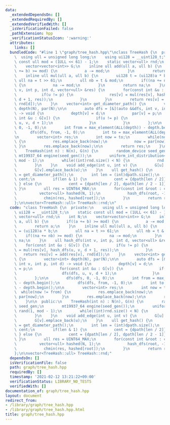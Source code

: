 ```yaml
---
data:
  _extendedDependsOn: []
  _extendedRequiredBy: []
  _extendedVerifiedWith: []
  _isVerificationFailed: false
  _pathExtension: hpp
  _verificationStatusIcon: ':warning:'
  attributes:
    links: []
  bundledCode: "#line 1 \"graph/tree_hash.hpp\"\nclass TreeHash {\n  private:\n  \
    \  using ull = unsigned long long;\n    using ui128 = __uint128_t;\n    static\
    \ const ull mod = (1ULL << 61) - 1;\n    static vector<ull> rnd;\n    int N;\n\
    \    vector<vector<int>> G;\n    inline ull add(ull a, ull b) {\n        if((a\
    \ += b) >= mod) {\n            a -= mod;\n        }\n        return a;\n    }\n\
    \    inline ull mul(ull a, ull b) {\n        ui128 t = (ui128)a * b;\n       \
    \ ull na = t >> 61;\n        ull nb = t & mod;\n        if((na += nb) >= mod)\
    \ {\n            na -= mod;\n        }\n        return na;\n    }\n    ull hash_dfs(int\
    \ v, int p, int d, vector<ull> &res) {\n        for(const int &u : G[v]) {\n \
    \           if(u != p) {\n                res[v] = mul(res[v], hash_dfs(u, v,\
    \ d + 1, res));\n            }\n        }\n        return res[v] = add(res[v],\
    \ rnd[d]);\n    }\n    vector<int> get_diameter_path() {\n        vector<int>\
    \ depth(N), par(N);\n\n        auto dfs = [&](auto &&dfs, int v, int p, int d)\
    \ -> void {\n            depth[v] = d;\n            par[v] = p;\n            for(const\
    \ int &u : G[v]) {\n                if(u != p) {\n                    dfs(dfs,\
    \ u, v, d + 1);\n                }\n            }\n        };\n\n        dfs(dfs,\
    \ 0, -1, 0);\n        int from = max_element(ALL(depth)) - depth.begin();\n  \
    \      dfs(dfs, from, -1, 0);\n        int to = max_element(ALL(depth)) - depth.begin();\n\
    \n        vector<int> res;\n        int now = to;\n        while(now != from)\
    \ {\n            res.emplace_back(now);\n            now = par[now];\n       \
    \ }\n        res.emplace_back(now);\n\n        return res;\n    }\n\n  public:\n\
    \    TreeHash(int n) : N(n), G(n) {\n        random_device seed_gen;\n       \
    \ mt19937_64 engine(seed_gen());\n        uniform_int_distribution<ull> rand(1,\
    \ mod - 1);\n        while((int)rnd.size() < N) {\n            rnd.emplace_back(rand(engine));\n\
    \        }\n    }\n    void add_edge(int u, int v) {\n        G[u].emplace_back(v);\n\
    \        G[v].emplace_back(u);\n    }\n    ull get_hash() {\n        auto dpath\
    \ = get_diameter_path();\n        int len = (int)dpath.size();\n        vector<int>\
    \ cent;\n        if(len & 1) {\n            cent = {dpath[len / 2]};\n       \
    \ } else {\n            cent = {dpath[len / 2], dpath[len / 2 - 1]};\n       \
    \ }\n        ull res = UINT64_MAX;\n        for(const int &root : cent) {\n  \
    \          vector<ull> hashed(N, 1);\n            hash_dfs(root, -1, 0, hashed);\n\
    \            chmin(res, hashed[root]);\n        }\n        return res;\n    }\n\
    };\n\nvector<TreeHash::ull> TreeHash::rnd;\n"
  code: "class TreeHash {\n  private:\n    using ull = unsigned long long;\n    using\
    \ ui128 = __uint128_t;\n    static const ull mod = (1ULL << 61) - 1;\n    static\
    \ vector<ull> rnd;\n    int N;\n    vector<vector<int>> G;\n    inline ull add(ull\
    \ a, ull b) {\n        if((a += b) >= mod) {\n            a -= mod;\n        }\n\
    \        return a;\n    }\n    inline ull mul(ull a, ull b) {\n        ui128 t\
    \ = (ui128)a * b;\n        ull na = t >> 61;\n        ull nb = t & mod;\n    \
    \    if((na += nb) >= mod) {\n            na -= mod;\n        }\n        return\
    \ na;\n    }\n    ull hash_dfs(int v, int p, int d, vector<ull> &res) {\n    \
    \    for(const int &u : G[v]) {\n            if(u != p) {\n                res[v]\
    \ = mul(res[v], hash_dfs(u, v, d + 1, res));\n            }\n        }\n     \
    \   return res[v] = add(res[v], rnd[d]);\n    }\n    vector<int> get_diameter_path()\
    \ {\n        vector<int> depth(N), par(N);\n\n        auto dfs = [&](auto &&dfs,\
    \ int v, int p, int d) -> void {\n            depth[v] = d;\n            par[v]\
    \ = p;\n            for(const int &u : G[v]) {\n                if(u != p) {\n\
    \                    dfs(dfs, u, v, d + 1);\n                }\n            }\n\
    \        };\n\n        dfs(dfs, 0, -1, 0);\n        int from = max_element(ALL(depth))\
    \ - depth.begin();\n        dfs(dfs, from, -1, 0);\n        int to = max_element(ALL(depth))\
    \ - depth.begin();\n\n        vector<int> res;\n        int now = to;\n      \
    \  while(now != from) {\n            res.emplace_back(now);\n            now =\
    \ par[now];\n        }\n        res.emplace_back(now);\n\n        return res;\n\
    \    }\n\n  public:\n    TreeHash(int n) : N(n), G(n) {\n        random_device\
    \ seed_gen;\n        mt19937_64 engine(seed_gen());\n        uniform_int_distribution<ull>\
    \ rand(1, mod - 1);\n        while((int)rnd.size() < N) {\n            rnd.emplace_back(rand(engine));\n\
    \        }\n    }\n    void add_edge(int u, int v) {\n        G[u].emplace_back(v);\n\
    \        G[v].emplace_back(u);\n    }\n    ull get_hash() {\n        auto dpath\
    \ = get_diameter_path();\n        int len = (int)dpath.size();\n        vector<int>\
    \ cent;\n        if(len & 1) {\n            cent = {dpath[len / 2]};\n       \
    \ } else {\n            cent = {dpath[len / 2], dpath[len / 2 - 1]};\n       \
    \ }\n        ull res = UINT64_MAX;\n        for(const int &root : cent) {\n  \
    \          vector<ull> hashed(N, 1);\n            hash_dfs(root, -1, 0, hashed);\n\
    \            chmin(res, hashed[root]);\n        }\n        return res;\n    }\n\
    };\n\nvector<TreeHash::ull> TreeHash::rnd;"
  dependsOn: []
  isVerificationFile: false
  path: graph/tree_hash.hpp
  requiredBy: []
  timestamp: '2021-02-12 13:21:22+09:00'
  verificationStatus: LIBRARY_NO_TESTS
  verifiedWith: []
documentation_of: graph/tree_hash.hpp
layout: document
redirect_from:
- /library/graph/tree_hash.hpp
- /library/graph/tree_hash.hpp.html
title: graph/tree_hash.hpp
---
```

